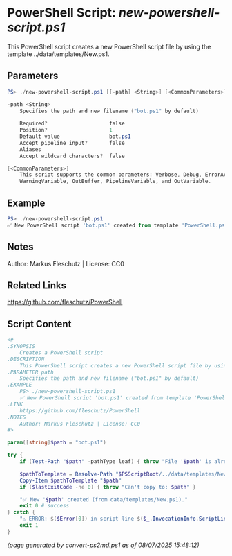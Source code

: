 PowerShell Script: *new-powershell-script.ps1*
===================================

This PowerShell script creates a new PowerShell script file by using the template ../data/templates/New.ps1.

Parameters
----------
```powershell
PS> ./new-powershell-script.ps1 [[-path] <String>] [<CommonParameters>]

-path <String>
    Specifies the path and new filename ("bot.ps1" by default)
    
    Required?                    false
    Position?                    1
    Default value                bot.ps1
    Accept pipeline input?       false
    Aliases                      
    Accept wildcard characters?  false

[<CommonParameters>]
    This script supports the common parameters: Verbose, Debug, ErrorAction, ErrorVariable, WarningAction, 
    WarningVariable, OutBuffer, PipelineVariable, and OutVariable.
```

Example
-------
```powershell
PS> ./new-powershell-script.ps1 
✅ New PowerShell script 'bot.ps1' created from template 'PowerShell.ps1'.

```

Notes
-----
Author: Markus Fleschutz | License: CC0

Related Links
-------------
https://github.com/fleschutz/PowerShell

Script Content
--------------
```powershell
<#
.SYNOPSIS
	Creates a PowerShell script
.DESCRIPTION
	This PowerShell script creates a new PowerShell script file by using the template ../data/templates/New.ps1.
.PARAMETER path
	Specifies the path and new filename ("bot.ps1" by default)
.EXAMPLE
	PS> ./new-powershell-script.ps1 
	✅ New PowerShell script 'bot.ps1' created from template 'PowerShell.ps1'.
.LINK
	https://github.com/fleschutz/PowerShell
.NOTES
	Author: Markus Fleschutz | License: CC0
#>

param([string]$path = "bot.ps1")

try {
	if (Test-Path "$path" -pathType leaf) { throw "File '$path' is already existing" }

	$pathToTemplate = Resolve-Path "$PSScriptRoot/../data/templates/New.ps1" 
	Copy-Item $pathToTemplate "$path"
	if ($lastExitCode -ne 0) { throw "Can't copy to: $path" }

	"✅ New '$path' created (from data/templates/New.ps1)."
	exit 0 # success
} catch {
	"⚠️ ERROR: $($Error[0]) in script line $($_.InvocationInfo.ScriptLineNumber)."
	exit 1
}
```

*(page generated by convert-ps2md.ps1 as of 08/07/2025 15:48:12)*
